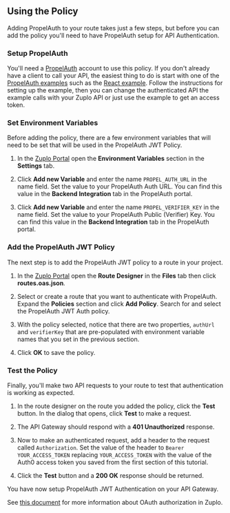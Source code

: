 ## Using the Policy

Adding PropelAuth to your route takes just a few steps, but before you can add
the policy you'll need to have PropelAuth setup for API Authentication.

### Setup PropelAuth

You'll need a [PropelAuth](https://www.propelauth.com/) account to use this
policy. If you don't already have a client to call your API, the easiest thing
to do is start with one of the
[PropelAuth examples](https://docs.propelauth.com/example-apps/apps) such as the
[React example](https://www.propelauth.com/post/react-express-starter-app).
Follow the instructions for setting up the example, then you can change the
authenticated API the example calls with your Zuplo API or just use the example
to get an access token.

### Set Environment Variables

Before adding the policy, there are a few environment variables that will need
to be set that will be used in the PropelAuth JWT Policy.

1. In the [Zuplo Portal](https://portal.zuplo.com) open the **Environment
   Variables** section in the <SettingsTabIcon /> **Settings** tab.

2. Click **Add new Variable** and enter the name `PROPEL_AUTH_URL` in the name
   field. Set the value to your PropelAuth Auth URL. You can find this value in
   the **Backend Integration** tab in the PropelAuth portal.

3. Click **Add new Variable** and enter the name `PROPEL_VERIFIER_KEY` in the
   name field. Set the value to your PropelAuth Public (Verifier) Key. You can
   find this value in the **Backend Integration** tab in the PropelAuth portal.

### Add the PropelAuth JWT Policy

The next step is to add the PropelAuth JWT policy to a route in your project.

1. In the [Zuplo Portal](https://portal.zuplo.com) open the **Route Designer**
   in the <CodeEditorTabIcon /> **Files** tab then click **routes.oas.json**.

2. Select or create a route that you want to authenticate with PropelAuth.
   Expand the **Policies** section and click **Add Policy**. Search for and
   select the PropelAuth JWT Auth policy.

  <Screenshot src="https://cdn.zuplo.com/assets/7fc2c436-c0a2-42cb-95d8-8425c88f5948.png" />

3. With the policy selected, notice that there are two properties, `authUrl` and
   `verifierKey` that are pre-populated with environment variable names that you
   set in the previous section.

  <Screenshot src="https://cdn.zuplo.com/assets/49bd02eb-3d71-436b-a9bc-3ecca9222111.png" size="md" />
 
4. Click **OK** to save the policy.

### Test the Policy

Finally, you'll make two API requests to your route to test that authentication
is working as expected.

1. In the route designer on the route you added the policy, click the **Test**
   button. In the dialog that opens, click **Test** to make a request.

2. The API Gateway should respond with a **401 Unauthorized** response.

  <Screenshot src="https://cdn.zuplo.com/assets/626e10a2-2350-439a-9081-1ccf1fe90cad.png" size="md" />

3. Now to make an authenticated request, add a header to the request called
   `Authorization`. Set the value of the header to `Bearer YOUR_ACCESS_TOKEN`
   replacing `YOUR_ACCESS_TOKEN` with the value of the Auth0 access token you
   saved from the first section of this tutorial.

  <Screenshot src="https://cdn.zuplo.com/assets/1486821b-cade-4041-b05b-80d3366327a5.png" size="lg" />

4. Click the **Test** button and a **200 OK** response should be returned.

  <Screenshot src="https://cdn.zuplo.com/assets/8182f932-8db6-4456-842f-f65158b174c0.png" size="md" />

You have now setup PropelAuth JWT Authentication on your API Gateway.

See [this document](/docs/articles/oauth-authentication) for more information
about OAuth authorization in Zuplo.
